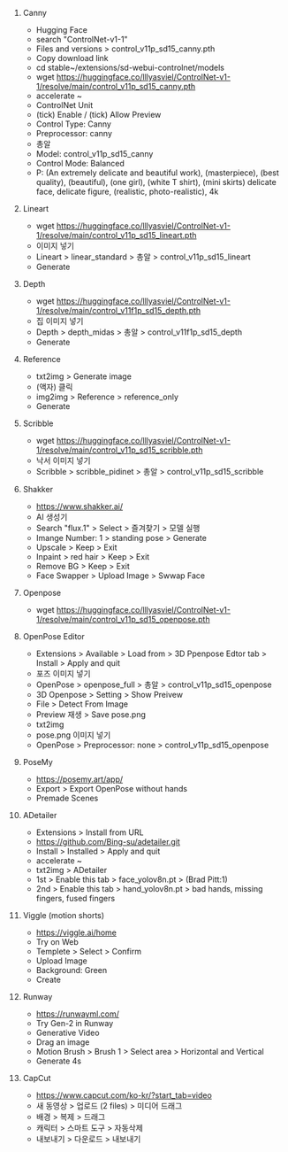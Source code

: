 1. Canny
    - Hugging Face
    - search "ControlNet-v1-1"
    - Files and versions > control_v11p_sd15_canny.pth
    - Copy download link
    - cd stable~/extensions/sd-webui-controlnet/models
    - wget https://huggingface.co/lllyasviel/ControlNet-v1-1/resolve/main/control_v11p_sd15_canny.pth
    - accelerate ~
    - ControlNet Unit
    - (tick) Enable / (tick) Allow Preview
    - Control Type: Canny
    - Preprocessor: canny
    - 총알
    - Model: control_v11p_sd15_canny
    - Control Mode: Balanced
    - P: (An extremely delicate and beautiful work), (masterpiece), (best quality), 
        (beautiful), (one girl), (white T shirt), (mini skirts)
        delicate face, delicate figure, (realistic, photo-realistic), 4k

2. Lineart
    - wget https://huggingface.co/lllyasviel/ControlNet-v1-1/resolve/main/control_v11p_sd15_lineart.pth
    - 이미지 넣기
    - Lineart > linear_standard > 총알 > control_v11p_sd15_lineart
    - Generate

3. Depth
    - wget https://huggingface.co/lllyasviel/ControlNet-v1-1/resolve/main/control_v11f1p_sd15_depth.pth
    - 집 이미지 넣기
    - Depth > depth_midas > 총알 > control_v11f1p_sd15_depth
    - Generate

4. Reference
    - txt2img > Generate image
    - (액자) 클릭
    - img2img > Reference > reference_only
    - Generate

5. Scribble
    - wget https://huggingface.co/lllyasviel/ControlNet-v1-1/resolve/main/control_v11p_sd15_scribble.pth
    - 낙서 이미지 넣기
    - Scribble > scribble_pidinet > 총알 > control_v11p_sd15_scribble

6. Shakker
    - https://www.shakker.ai/
    - AI 생성기
    - Search "flux.1" > Select > 즐겨찾기 > 모델 실행
    - Imange Number: 1 > standing pose > Generate
    - Upscale > Keep > Exit
    - Inpaint > red hair > Keep > Exit
    - Remove BG > Keep > Exit
    - Face Swapper > Upload Image > Swwap Face

7. Openpose
    - wget https://huggingface.co/lllyasviel/ControlNet-v1-1/resolve/main/control_v11p_sd15_openpose.pth

8. OpenPose Editor
    - Extensions > Available > Load from > 3D Ppenpose Edtor tab > Install > Apply and quit
    - 포즈 이미지 넣기
    - OpenPose > openpose_full > 총알 > control_v11p_sd15_openpose
    - 3D Openpose > Setting > Show Preivew
    - File > Detect From Image 
    - Preview 재생 > Save pose.png
    - txt2img
    - pose.png 이미지 넣기 
    - OpenPose > Preprocessor: none > control_v11p_sd15_openpose

9. PoseMy
    - https://posemy.art/app/
    - Export > Export OpenPose without hands
    - Premade Scenes

10. ADetailer
    - Extensions > Install from URL   
    - https://github.com/Bing-su/adetailer.git
    - Install > Installed > Apply and quit
    - accelerate ~
    - txt2img > ADetailer
    - 1st > Enable this tab > face_yolov8n.pt > (Brad Pitt:1)
    - 2nd > Enable this tab > hand_yolov8n.pt > bad hands, missing fingers, fused fingers

11. Viggle (motion shorts)
    - https://viggle.ai/home
    - Try on Web
    - Templete > Select > Confirm
    - Upload Image
    - Background: Green
    - Create

12. Runway
    - https://runwayml.com/
    - Try Gen-2 in Runway
    - Generative Video
    - Drag an image
    - Motion Brush > Brush 1 > Select area > Horizontal and Vertical
    - Generate 4s

13. CapCut
    - https://www.capcut.com/ko-kr/?start_tab=video
    - 새 동영상 > 업로드 (2 files) > 미디어 드래그
    - 배경 > 복제 > 드래그
    - 캐릭터 > 스마트 도구 > 자동삭제
    - 내보내기 > 다운로드 > 내보내기

